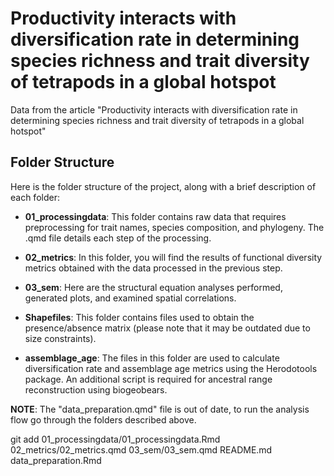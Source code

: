 # Productivity interacts with diversification rate in determining species richness and trait diversity of tetrapods in a global hotspot
Data from the article "Productivity interacts with diversification rate in determining species richness and trait diversity of tetrapods in a global hotspot"

## Folder Structure

Here is the folder structure of the project, along with a brief description of each folder:

- **01_processingdata**: This folder contains raw data that requires preprocessing for trait names, species composition, and phylogeny. The .qmd file details each step of the processing.

- **02_metrics**: In this folder, you will find the results of functional diversity metrics obtained with the data processed in the previous step.

- **03_sem**: Here are the structural equation analyses performed, generated plots, and examined spatial correlations.

- **Shapefiles**: This folder contains files used to obtain the presence/absence matrix (please note that it may be outdated due to size constraints).

- **assemblage_age**: The files in this folder are used to calculate diversification rate and assemblage age metrics using the Herodotools package. An additional script is required for ancestral range reconstruction using biogeobears.

**NOTE**: The "data_preparation.qmd" file is out of date, to run the analysis flow go through the folders described above.

git add 01_processingdata/01_processingdata.Rmd 02_metrics/02_metrics.qmd 03_sem/03_sem.qmd README.md data_preparation.Rmd